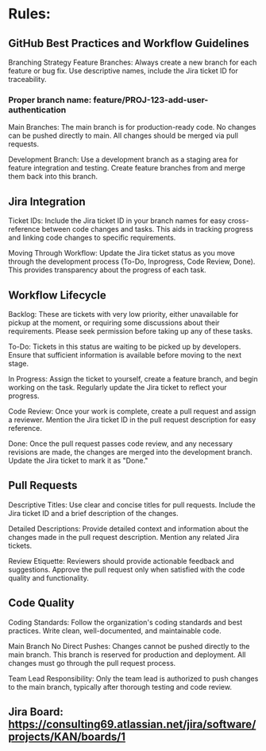 # Rules:

## GitHub Best Practices and Workflow Guidelines
Branching Strategy
Feature Branches: Always create a new branch for each feature or bug fix. Use descriptive names, include the Jira ticket ID for traceability.

### Proper branch name: feature/PROJ-123-add-user-authentication

Main Branches: The main branch is for production-ready code. No changes can be pushed directly to main. All changes should be merged via pull requests.

Development Branch: Use a development branch as a staging area for feature integration and testing. Create feature branches from and merge them back into this branch.

## Jira Integration
Ticket IDs: Include the Jira ticket ID in your branch names for easy cross-reference between code changes and tasks. This aids in tracking progress and linking code changes to specific requirements.

Moving Through Workflow: Update the Jira ticket status as you move through the development process (To-Do, Inprogress, Code Review, Done). This provides transparency about the progress of each task.

## Workflow Lifecycle
Backlog: These are tickets with very low priority, either unavailable for pickup at the moment, or requiring some discussions about their requirements. Please seek permission before taking up any of these tasks.

To-Do: Tickets in this status are waiting to be picked up by developers. Ensure that sufficient information is available before moving to the next stage.

In Progress: Assign the ticket to yourself, create a feature branch, and begin working on the task. Regularly update the Jira ticket to reflect your progress.

Code Review: Once your work is complete, create a pull request and assign a reviewer. Mention the Jira ticket ID in the pull request description for easy reference.

Done: Once the pull request passes code review, and any necessary revisions are made, the changes are merged into the development branch. Update the Jira ticket to mark it as "Done."

## Pull Requests
Descriptive Titles: Use clear and concise titles for pull requests. Include the Jira ticket ID and a brief description of the changes.

Detailed Descriptions: Provide detailed context and information about the changes made in the pull request description. Mention any related Jira tickets.

Review Etiquette: Reviewers should provide actionable feedback and suggestions. Approve the pull request only when satisfied with the code quality and functionality.

## Code Quality
Coding Standards: Follow the organization's coding standards and best practices. Write clean, well-documented, and maintainable code.

Main Branch
No Direct Pushes: Changes cannot be pushed directly to the main branch. This branch is reserved for production and deployment. All changes must go through the pull request process.

Team Lead Responsibility: Only the team lead is authorized to push changes to the main branch, typically after thorough testing and code review.

## Jira Board: https://consulting69.atlassian.net/jira/software/projects/KAN/boards/1

